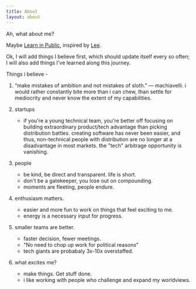```yaml
---
title: About
layout: about
---
```


Ah, what about me?

Maybe [Learn in Public](https://www.swyx.io/learn-in-public), inspired by [Lee](https://leebyron.com/til/).

Ok, I will add things I believe first, which should update itself every so often; I will also add things I've learned along this journey.

Things i believe -

1. “make mistakes of ambition and not mistakes of sloth.” — machiavelli. i would rather constantly bite more than i can chew, than settle for mediocrity and never know the extent of my capabilities.

1. startups
   - if you're a young technical team, you're better off focusing on building extraordinary product/tech advantage than picking distribution battles. creating software has never been easier, and thus, non-technical people with distribution are no longer at a disadvantage in most markets. the "tech" arbitrage opportunity is vanishing.

1. people
   - be kind, be direct and transparent. life is short.
   - don't be a gatekeeper, you lose out on compounding.
   - moments are fleeting, people endure.


1. enthusiasm matters.
    - easier and more fun to work on things that feel exciting to me.
    - energy is a necessary input for progress.

1. smaller teams are better.
    - faster decision, fewer meetings.
    - "No need to chop up work for political reasons"
    - tech giants are probabaly 3x-10x overstaffed.

1. what excites me?
    - make things. Get stuff done.
    - i like working with people who challenge and expand my worldviews.
